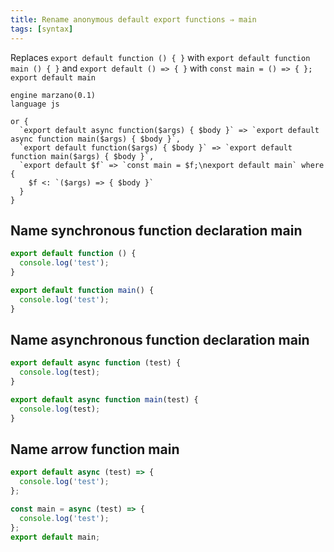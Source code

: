 ```yaml
---
title: Rename anonymous default export functions ⇒ main
tags: [syntax]
---
```


Replaces `export default function () { }` with `export default function main () { }` and `export default () => { }` with `const main = () => { }; export default main`


```grit
engine marzano(0.1)
language js

or {
  `export default async function($args) { $body }` => `export default async function main($args) { $body }`,
  `export default function($args) { $body }` => `export default function main($args) { $body }`,
  `export default $f` => `const main = $f;\nexport default main` where {
    $f <: `($args) => { $body }`
  }
}
```

## Name synchronous function declaration main

```javascript
export default function () {
  console.log('test');
}
```

```typescript
export default function main() {
  console.log('test');
}
```

## Name asynchronous function declaration main

```javascript
export default async function (test) {
  console.log(test);
}
```

```typescript
export default async function main(test) {
  console.log(test);
}
```

## Name arrow function main

```javascript
export default async (test) => {
  console.log('test');
};
```

```typescript
const main = async (test) => {
  console.log('test');
};
export default main;
```
